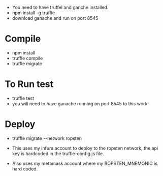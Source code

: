 * You need to have truffel and ganche installed.
* npm install -g truffle
* download ganache and run on port 8545

# Compile
* npm install
* truffle compile
* truffle migrate

# To Run test
* truffle test
* you will need to have ganache running on port 8545 to this work!

# Deploy
* truffle migrate --network ropsten

* This uses my infura account to deploy to the ropsten network, the api key is hardcoded in the truffle-config.js file.

* Also uses my metamask account where my ROPSTEN_MNEMONIC is hard coded.

